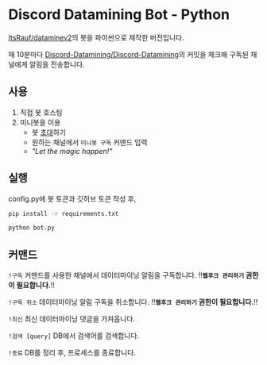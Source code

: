 # Discord Datamining Bot - Python
[ItsRauf/dataminev2](https://github.com/ItsRauf/dataminev2/)의 봇을 파이썬으로 제작한 버전입니다.

매 10분마다 [Discord-Datamining/Discord-Datamining](https://github.com/Discord-Datamining/Discord-Datamining)의 커밋을 체크해 구독된 채널에게 알림을 전송합니다.

## 사용
1. 직접 봇 호스팅
2. 미니봇을 이용
    - 봇 [초대](https://discordapp.com/oauth2/authorize?client_id=520830713696878592&scope=bot&permissions=8)하기
    - 원하는 채널에서 `미니봇 구독` 커맨드 입력
    - *"Let the magic happen!"*


## 실행
config.py에 봇 토큰과 깃허브 토큰 작성 후,
```bash
pip install -r requirements.txt

python bot.py
```

## 커맨드
`!구독` 커맨드를 사용한 채널에서 데이터마이닝 알림을 구독합니다. !!**`웹후크 관리하기` 권한이 필요합니다.**!!

`!구독 취소` 데이터마이닝 알림 구독을 취소합니다. !!**`웹후크 관리하기` 권한이 필요합니다.**!!

`!최신` 최신 데이터마이닝 댓글을 가져옵니다.

`!검색 [query]` DB에서 검색어를 검색합니다.

`!종료` DB를 정리 후, 프로세스를 종료합니다.